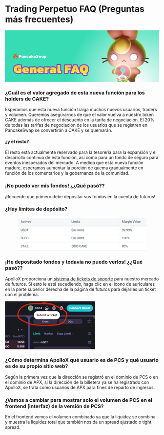 # Trading Perpetuo FAQ (Preguntas más frecuentes)

![](<../../../.gitbook/assets/0 (1)>)

### **¿Cuál es el valor agregado de esta nueva función para los holders de CAKE?** <a href="#_ggjaqnr5agay" id="_ggjaqnr5agay"></a>

Esperamos que esta nueva función traiga muchos nuevos usuarios, traders y volumen. Queremos asegurarnos de que el valor vuelva a nuestro token CAKE además de ofrecer el descuento en la tarifa de negociación. El 20% de todas las tarifas de negociación de los usuarios que se registren en PancakeSwap se convertirán a CAKE y se quemarán.

#### **¿y el resto?** <a href="#_xiq7ee6hldaa" id="_xiq7ee6hldaa"></a>

El resto está actualmente reservado para la tesorería para la expansión y el desarrollo continuo de esta función, así como para un fondo de seguro para eventos inesperados del mercado. A medida que esta nueva función madure, esperamos aumentar la porción de quema gradualmente en función de los comentarios y la gobernanza de la comunidad.

### **¡No puedo ver mis fondos! ¿¿Qué pasó??** <a href="#_ga9rfc4x4qna" id="_ga9rfc4x4qna"></a>

¡Recuerde que primero debe depositar sus fondos en la cuenta de futuros!

### **¿Hay límites de depósito?** <a href="#_m3nc6z4oxo1u" id="_m3nc6z4oxo1u"></a>

<figure><img src="../../../.gitbook/assets/1 (1)" alt=""><figcaption></figcaption></figure>

### **¡He depositado fondos y todavía no puedo verlos! ¿¿Qué pasó??** <a href="#_wduq1aaym9ga" id="_wduq1aaym9ga"></a>

ApolloX proporciona un[ sistema de tickets de soporte](https://apolloxbroker.zendesk.com/hc/en-us/requests/new) para nuestro mercado de futuros. Si esto le está sucediendo, haga clic en el icono de auriculares en la parte superior derecha de la página de futuros para dejarles un ticket con el problema.

![](<../../../.gitbook/assets/2 (1)>)

### **¿Cómo determina ApolloX qué usuario es de PCS y qué usuario es de su propio sitio web?** <a href="#_qe878j3ukjnq" id="_qe878j3ukjnq"></a>

Según la primera vez que la dirección se registró en el dominio de PCS o en el dominio de APX, si la dirección de la billetera ya se ha registrado con ApolloX, se trata como usuarios de APX para fines de reparto de ingresos.

### **¿Vamos a cambiar para mostrar solo el volumen de PCS en el frontend (interfaz) de la versión de PCS?** <a href="#_okiz7it7fi1" id="_okiz7it7fi1"></a>

En el frontend vemos el volumen combinado ya que la liquidez se combina y muestra la liquidez total que también nos da un spread ajustado o tight spread.
